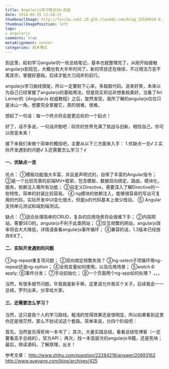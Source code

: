 ```yaml
---
title: Angularjs学习笔记16~总结
date: 2014-05-25 21:28:21
thumbnailImage: http://7xvi3w.com1.z0.glb.clouddn.com/blog_155IK010-0.jpg
thumbnailImagePosition: left
tags: 
- angularjs
comments: true
metaAlignment: center
categories: 技术博文
---
```

到这里，起初学习angular的一些总结笔记，基本也就整理完了。从刚开始接触angularjs到现在，大概也有大半年时间了。新的项目还在继续，不过用法万变不离其宗，掌握好基础，后续才能大刀阔斧的前行。
<!-- more -->
angularjs学习曲线很陡，所以一定要耐下心来，多敲敲代码。说来好笑，本来以为自己已经掌握了angularjs的基础用法，但是现实却远非想象般美好。当看了Ari Lerner的《AngularJs 权威教程》之后，陡然发现，我所了解的angularjs仅仅只是冰山一角。想要完全掌握它，真的很难，很难。

想起了一句话：每一个终点将会是更远处的一个起点！

好了，话不多说，一句话共勉吧：码农的世界充满了挑战与创新，相信自己，你可以改变未来！

接下来我们来做个简单的概括吧，主要从以下三方面来入手：
1.优缺点一览√
2.实际开发遇到的问题√
3.还需要怎么学习？√

#### 一、优缺点一览
优点：
①模板功能强大丰富，并且是声明式的，自带了丰富的Angular指令；
②是一个比较完善的前端MV*框架，包含模板，数据双向绑定，路由，模块化，服务，依赖注入等所有功能；
③自定义Directive，需要深入了解Directive的一些特性，简单的封装比较容易。
④ ng模块的依赖注入，能够很容易的写出可复用的代码，实际开发中UI变化很大，但是js的代码基本上很少改动。
⑤ Angular支持单元测试和端到端测试。

缺点：
①适合处理简单的CRUD，复杂的应用场景将会很难下手；
②内容网站，需要SEO的。angularjs不利于此类网站；
③交互频繁的网站，angularjs效率将会大大降低，详情请查看angularjs事件循环；
④兼容的话，1.3版本已经放弃IE8了。

#### 二、实际开发遇到的问题
①ng-repeat重复项问题；
②双向绑定频繁失效？
③ng-select子项循环用ng-repeat还是ng-option；
④全局变量如何使用，以及应用场景；
⑤$watch与$apply;
⑥事件分发；
⑦手动初始化；
⑧一个页面两个ng-app如何处理？
。。。

当然，有很多细节问题。毕竟我是新手嘛，这里请允许我买个关子。后续我会一一总结，罗列出来，分享给大家。

#### 三、还需要怎么学习？
当然，这只是我个人的学习路线。粗浅的觉得效果还是很明显，所以如果看到这里你还是很茫然，那么不妨试试这个套路。简单来说，分四个阶段吧：

首先，当然是先得死啃一本书了；
其次，大量实践总结，看看总结性博客（一定要看高手总结的），官方API；
再次，找一本高层次的angularjs书籍，还是死啃；
最后，熟读源码，了解原理，出关！

参考文章：
http://www.zhihu.com/question/22284218/answer/20893162
http://www.queyang.com/blog/archives/425